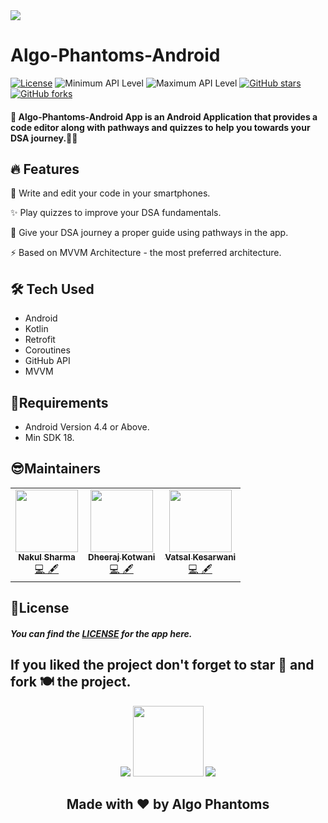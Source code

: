 
<img src="https://user-images.githubusercontent.com/57036954/105811950-5ee90600-5fd3-11eb-91d8-32ace6da6578.png" align='center' />

# Algo-Phantoms-Android

[![License](https://img.shields.io/badge/License-Apache%202.0-%2397ca00.svg)](https://github.com/Algo-Phantoms/Algo-Phantoms-Android/blob/main/LICENSE)
![Minimum API Level](https://img.shields.io/badge/Min%20API%20Level-18-green)
![Maximum API Level](https://img.shields.io/badge/Max%20API%20Level-30-orange)
[![GitHub stars](https://img.shields.io/github/stars/Algo-Phantoms/Algo-Phantoms-Android?style=social)](https://github.com/Algo-Phantoms/Algo-Phantoms-Android)
[![GitHub forks](https://img.shields.io/github/forks/Algo-Phantoms/Algo-Phantoms-Android?style=social)](https://github.com/Algo-Phantoms/Algo-Phantoms-Android)



#### 📱 Algo-Phantoms-Android App is an Android Application that provides a code editor along with pathways and quizzes to help you towards your DSA journey.📰🔥

## 🔥 Features
📰 Write and edit your code in your smartphones.

✨ Play quizzes to improve your DSA fundamentals.

🚀 Give your DSA journey a proper guide using pathways in the app.

⚡ Based on MVVM Architecture - the most preferred architecture.

## 🛠 Tech Used
- Android
- Kotlin
- Retrofit
- Coroutines
- GitHub API
- MVVM

## 💭Requirements
- Android Version 4.4 or Above.
- Min SDK 18.

## 😎Maintainers
<table>
  <tbody><tr>
    <td align="center"><a href="https://github.com/nakul-19"><img alt="" src="https://avatars.githubusercontent.com/nakul-19" width="100px;"><br><sub><b> Nakul Sharma </b></sub></a><br><a href="https://github.com/Algo-Phantoms/Algo-Tree/commits?author=major-beast" title="Code">💻 🖋</a></td></a></td>
    <td align="center"><a href="https://github.com/dheerajkotwani"><img alt="" src="https://avatars.githubusercontent.com/dheerajkotwani" width="100px;"><br><sub><b> Dheeraj Kotwani </b></sub></a><br><a href="https://github.com/Algo-Phantoms/Algo-Tree/commits?author=geekquad" title="Code">💻 🖋</a></td> </a></td>
    <td align="center"><a href="https://github.com/plazzy99"><img alt="" src="https://avatars.githubusercontent.com/plazzy99" width="100px;"><br><sub><b>
 Vatsal Kesarwani </b></sub></a><br><a href="https://github.com/Algo-Phantoms/Algo-Tree/commits?author=major-beast" title="Code">💻 🖋</a></td></a></td>
  </tr>
</tbody></table>


## 📄License
##### You can find the [LICENSE](https://github.com/Algo-Phantoms/Algo-Phantoms-Android/blob/main/LICENSE) for the app here.

## If you liked the project don't forget to star 🌟 and fork 🍽 the project.

<p align="center">
 <img src="https://camo.githubusercontent.com/d24f2f8414437a9491ea3145cafd373167315d50/68747470733a2f2f666f7274686562616467652e636f6d2f696d616765732f6261646765732f6275696c742d776974682d6c6f76652e737667"/> 
  <img width="113" src="https://img.shields.io/badge/kotlin-%230095D5.svg?&style=for-the-badge&logo=kotlin&logoColor=white"/> 
  <img src="https://camo.githubusercontent.com/e82fcde6b4952d69611ae4cf507b13fe6ae8e028/68747470733a2f2f666f7274686562616467652e636f6d2f696d616765732f6261646765732f6275696c742d666f722d616e64726f69642e737667"/>
</p>

<h2 align="center">Made with ❤ by Algo Phantoms</h2>
